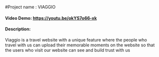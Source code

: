 #Project name : VIAGGIO

#### Video Demo:  https://youtu.be/okYS7o66-xk

#### Description: 

Viaggio is a travel website with a unique feature 
where the people who travel with us can upload their
memorable moments on the website so that the users who
visit our website can see and build trust with us

